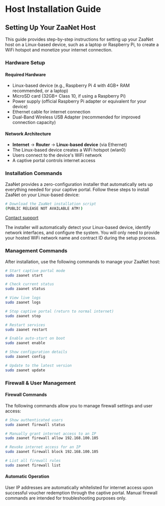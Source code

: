 # Host Installation Guide

## Setting Up Your ZaaNet Host

This guide provides step-by-step instructions for setting up your ZaaNet host on a Linux-based device, such as a laptop or Raspberry Pi, to create a WiFi hotspot and monetize your internet connection.

### Hardware Setup

#### Required Hardware
- Linux-based device (e.g., Raspberry Pi 4 with 4GB+ RAM recommended, or a laptop)
- MicroSD card (32GB+ Class 10, if using a Raspberry Pi)
- Power supply (official Raspberry Pi adapter or equivalent for your device)
- Ethernet cable for internet connection
- Dual-Band Wireless USB Adapter (recommended for improved connection capacity)

#### Network Architecture
- **Internet** → **Router** → **Linux-based device** (via Ethernet)
- The Linux-based device creates a WiFi hotspot (wlan0)
- Users connect to the device's WiFi network
- A captive portal controls internet access

### Installation Commands

ZaaNet provides a zero-configuration installer that automatically sets up everything needed for your captive portal. Follow these steps to install ZaaNet on your Linux-based device:

```bash
# Download the ZaaNet installation script
(PUBLIC RELEASE NOT AVAILABLE ATM!)
```
[Contact support](https://zaanet.xyz/contact)

The installer will automatically detect your Linux-based device, identify network interfaces, and configure the system. You will only need to provide your hosted WiFi network name and contract ID during the setup process.

### Management Commands

After installation, use the following commands to manage your ZaaNet host:

```bash
# Start captive portal mode
sudo zaanet start

# Check current status
sudo zaanet status

# View live logs
sudo zaanet logs

# Stop captive portal (return to normal internet)
sudo zaanet stop

# Restart services
sudo zaanet restart

# Enable auto-start on boot
sudo zaanet enable

# Show configuration details
sudo zaanet config

# Update to the latest version
sudo zaanet update
```

### Firewall & User Management

#### Firewall Commands

The following commands allow you to manage firewall settings and user access:

```bash
# Show authenticated users
sudo zaanet firewall status

# Manually grant internet access to an IP
sudo zaanet firewall allow 192.168.100.105

# Revoke internet access for an IP
sudo zaanet firewall block 192.168.100.105

# List all firewall rules
sudo zaanet firewall list
```

#### Automatic Operation
User IP addresses are automatically whitelisted for internet access upon successful voucher redemption through the captive portal. Manual firewall commands are intended for troubleshooting purposes only.
